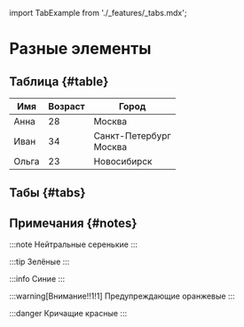 import TabExample from './_features/_tabs.mdx';

# Разные элементы

## Таблица {#table}

<table>
    <thead>
        <tr>
            <th>Имя</th>
            <th>Возраст</th>
            <th>Город</th>
        </tr>
    </thead>
    <tbody>
        <tr>
            <td>Анна</td>
            <td>28</td>
            <td>Москва</td>
        </tr>
        <tr>
            <td>Иван</td>
            <td>34</td>
            <td>Санкт-Петербург<br />Москва</td>
        </tr>
        <tr>
            <td>Ольга</td>
            <td>23</td>
            <td>Новосибирск</td>
        </tr>
    </tbody>
</table>

## Табы {#tabs}

<TabExample name="Code" />

## Примечания {#notes}

:::note
Нейтральные серенькие
:::

:::tip
Зелёные
:::

:::info
Синие
:::

:::warning[Внимание!!1!1]
Предупреждающие оранжевые
:::

:::danger
Кричащие красные
:::